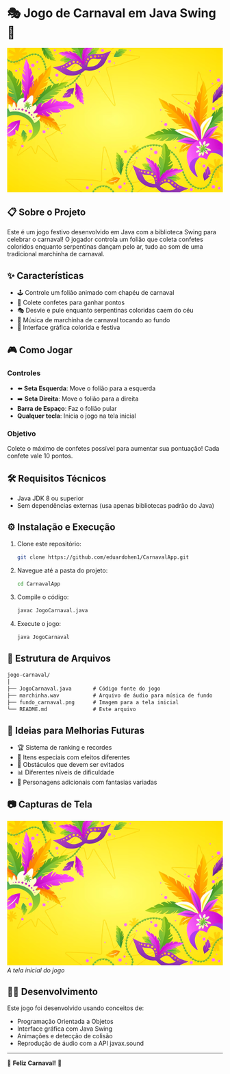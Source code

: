 # 🎭 Jogo de Carnaval em Java Swing 🎉

![Banner Carnaval](fundo_carnaval.png)

## 📋 Sobre o Projeto

Este é um jogo festivo desenvolvido em Java com a biblioteca Swing para celebrar o carnaval! O jogador controla um folião que coleta confetes coloridos enquanto serpentinas dançam pelo ar, tudo ao som de uma tradicional marchinha de carnaval.

## ✨ Características

- 🕹️ Controle um folião animado com chapéu de carnaval
- 🎊 Colete confetes para ganhar pontos
- 🎭 Desvie e pule enquanto serpentinas coloridas caem do céu
- 🎵 Música de marchinha de carnaval tocando ao fundo
- 🌈 Interface gráfica colorida e festiva

## 🎮 Como Jogar

### Controles
- ⬅️ **Seta Esquerda**: Move o folião para a esquerda
- ➡️ **Seta Direita**: Move o folião para a direita
- **Barra de Espaço**: Faz o folião pular
- **Qualquer tecla**: Inicia o jogo na tela inicial

### Objetivo
Colete o máximo de confetes possível para aumentar sua pontuação! Cada confete vale 10 pontos.

## 🛠️ Requisitos Técnicos

- Java JDK 8 ou superior
- Sem dependências externas (usa apenas bibliotecas padrão do Java)

## ⚙️ Instalação e Execução

1. Clone este repositório:
   ```bash
   git clone https://github.com/eduardohen1/CarnavalApp.git
   ```

2. Navegue até a pasta do projeto:
   ```bash
   cd CarnavalApp
   ```

3. Compile o código:
   ```bash
   javac JogoCarnaval.java
   ```

4. Execute o jogo:
   ```bash
   java JogoCarnaval
   ```

## 📁 Estrutura de Arquivos

```
jogo-carnaval/
│
├── JogoCarnaval.java       # Código fonte do jogo
├── marchinha.wav           # Arquivo de áudio para música de fundo
├── fundo_carnaval.png      # Imagem para a tela inicial
└── README.md               # Este arquivo
```


## 🎯 Ideias para Melhorias Futuras

- 🏆 Sistema de ranking e recordes
- 🎁 Itens especiais com efeitos diferentes
- 👾 Obstáculos que devem ser evitados
- 📊 Diferentes níveis de dificuldade
- 🎨 Personagens adicionais com fantasias variadas

## 📷 Capturas de Tela

![Tela Inicial](fundo_carnaval.png)
*A tela inicial do jogo*

## 👨‍💻 Desenvolvimento

Este jogo foi desenvolvido usando conceitos de:

- Programação Orientada a Objetos
- Interface gráfica com Java Swing
- Animações e detecção de colisão
- Reprodução de áudio com a API javax.sound

---

🎉 **Feliz Carnaval!** 🎊
